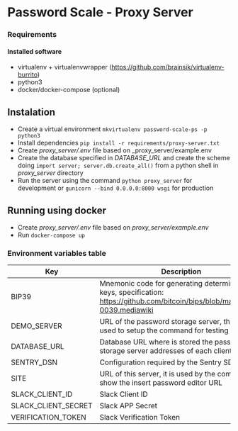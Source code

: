 # Password Scale - Proxy Server

### Requirements

#### Installed software
- virtualenv + virtualenvwrapper (https://github.com/brainsik/virtualenv-burrito)
- python3
- docker/docker-compose (optional)

## Instalation

- Create a virtual environment `mkvirtualenv password-scale-ps -p python3`
- Install dependencies `pip install -r requirements/proxy-server.txt`
- Create _proxy_server/.env_ file based on _proxy_server/example.env
- Create the database specified in _DATABASE_URL_ and create the scheme doing `import server; server.db.create_all()` from a python shell in _proxy_server_ directory
- Run the server using the command `python proxy_server` for development or `gunicorn --bind 0.0.0.0:8000 wsgi` for production

## Running using docker

- Create _proxy_server/.env_ file based on _proxy_server/example.env_
- Run `docker-compose up`

### Environment variables table

| Key | Description |
| --- | ----------- |
| BIP39 | Mnemonic code for generating deterministic keys, specification: https://github.com/bitcoin/bips/blob/master/bip-0039.mediawiki |
| DEMO_SERVER | URL of the password storage server, this URL is used to setup the command for testing purposes |
| DATABASE_URL | Database URL where is stored the password storage server addresses of each client |
| SENTRY_DSN | Configuration required by the Sentry SDKs |
| SITE | URL of this server, it is used by the command to show the insert password editor URL |
| SLACK_CLIENT_ID | Slack Client ID |
| SLACK_CLIENT_SECRET | Slack APP Secret |
| VERIFICATION_TOKEN | Slack Verification Token |
